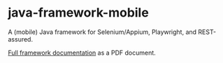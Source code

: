 # java-framework-mobile
A (mobile) Java framework for Selenium/Appium, Playwright, and REST-assured.

[Full framework documentation] as a PDF document.

[//]: #
[Full framework documentation]: <https://pepgotesting.com/java-framework/>
